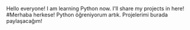 Hello everyone! I am learning Python now. I'll share my projects in here!
#Merhaba herkese! Python öğreniyorum artık. Projelerimi burada paylaşacağım!
